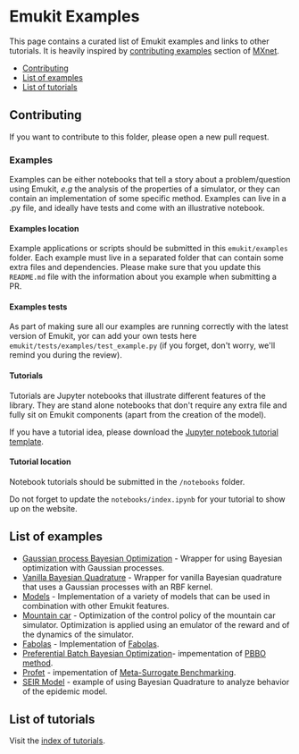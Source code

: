 # Emukit Examples

This page contains a curated list of Emukit examples and links to other tutorials. It is heavily inspired by [contributing
examples](https://github.com/apache/incubator-mxnet/blob/master/example/README.md) section of [MXnet](https://mxnet.apache.org/).
 
  - [Contributing](#contributing)
  - [List of examples](#list-of-examples)
  - [List of tutorials](#list-of-tutorials)


## <a name="Contributing"></a>Contributing
If you want to contribute to this folder, please open a new pull request.


### Examples

Examples can be either notebooks that tell a story about a problem/question using Emukit, *e.g* the analysis of the properties of a simulator, or
they can contain an implementation of some specific method. Examples can live in a .py file, and ideally have tests and 
come with an illustrative notebook. 

#### Examples location

Example applications or scripts should be submitted in this `emukit/examples` folder.  Each example must live in a separated 
folder that can contain some extra files and dependencies. Please make sure that you update this `README.md` file with the information 
about you example when submitting a PR.


#### Examples tests

As part of making sure all our examples are running correctly with the latest version of Emukit, yor can add your own tests 
here `emukit/tests/examples/test_example.py` (if you forget, don't worry, we'll remind you during the review).

#### Tutorials

Tutorials are Jupyter notebooks that illustrate different features of the library. They are stand alone notebooks that 
don't require any extra file and fully sit on Emukit components (apart from the creation of the model).

If you have a tutorial idea, please download the [Jupyter notebook tutorial template](https://github.com/emukit/emukit/blob/main/notebooks/Emukit-tutorial-how-to-write-a-notebook.ipynb).

#### Tutorial location

Notebook tutorials should be submitted in the `/notebooks` folder.

Do not forget to update the `notebooks/index.ipynb` for your tutorial to show up on the website.

## <a name="list-of-examples"></a>List of examples

* [Gaussian process Bayesian Optimization](https://github.com/emukit/emukit/tree/main/emukit/examples/gp_bayesian_optimization) - Wrapper for using Bayesian optimization with Gaussian processes.
* [Vanilla Bayesian Quadrature](https://github.com/emukit/emukit/tree/main/emukit/examples/vanilla_bayesian_quadrature_with_rbf) - Wrapper for vanilla Bayesian quadrature that uses a Gaussian processes with an RBF kernel.
* [Models](https://github.com/emukit/emukit/tree/main/emukit/examples/models) - Implementation of a variety of models that can be used in combination with other Emukit features.
* [Mountain car](https://github.com/emukit/emukit/tree/main/emukit/examples/emulation_mountain_car_simulator) - Optimization of the control policy of the mountain car simulator. Optimization is applied using an emulator of the reward and of the dynamics of the simulator.
* [Fabolas](https://github.com/EmuKit/emukit/tree/main/emukit/examples/fabolas) - Implementation of [Fabolas](https://arxiv.org/abs/1605.07079).
* [Preferential Batch Bayesian Optimization](https://github.com/EmuKit/emukit/tree/main/emukit/examples/preferential_batch_bayesian_optimization)- impementation of [PBBO method](https://arxiv.org/abs/2003.11435).
* [Profet](https://github.com/EmuKit/emukit/tree/main/emukit/examples/preferential_batch_bayesian_optimization) - impementation of [Meta-Surrogate Benchmarking](https://arxiv.org/abs/1905.12982).
* [SEIR Model](https://github.com/EmuKit/emukit/tree/main/emukit/examples/spread_of_disease-with_seir_model) - example of using Bayesian Quadrature to analyze behavior of the epidemic model.


## <a name="list-of-tutorials"></a>List of tutorials
Visit the [index of tutorials](http://nbviewer.jupyter.org/github/EmuKit/emukit/blob/main/notebooks/index.ipynb).
